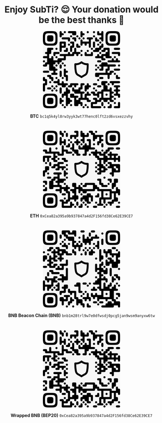<h1 align="center">Enjoy SubTi? 😌 Your donation would be the best thanks 💚</h1>
<p align="center">
<img src="https://github.com/Stefan-SubTi/subti/raw/main/wallet/btc.png" data-canonical-src="bc1q5k4yl8rw3yyk3wt77henc0lft2zd6vsxezzvhy" width="250" height="250" />
</p>
<p align="center">
<strong>BTC</strong> <code>bc1q5k4yl8rw3yyk3wt77henc0lft2zd6vsxezzvhy</code>
</p>
<h1 align="center"></h1>
<p align="center">
<img src="https://github.com/Stefan-SubTi/subti/raw/main/wallet/eth.png" data-canonical-src="0xCea82a395a9b937847a4d2F156fd38Ce62E39CE7" width="250" height="250" />
</p>
<p align="center">
<strong>ETH</strong> <code>0xCea82a395a9b937847a4d2F156fd38Ce62E39CE7</code>
</p>
<h1 align="center"></h1>
<p align="center">
<img src="https://github.com/Stefan-SubTi/subti/raw/main/wallet/bnb.png" data-canonical-src="bnb1m28trl9w7e0dfwsdj0pcg5jan9wsm9anyxw6tw" width="250" height="250" />
</p>
<p align="center">
<strong>BNB Beacon Chain (BNB)</strong> <code>bnb1m28trl9w7e0dfwsdj0pcg5jan9wsm9anyxw6tw</code>
</p>
<h1 align="center"></h1>
<p align="center">
<img src="https://github.com/Stefan-SubTi/subti/raw/main/wallet/wbnb.png" data-canonical-src="0xCea82a395a9b937847a4d2F156fd38Ce62E39CE7" width="250" height="250" />
</p>
<p align="center">
<strong>Wrapped BNB (BEP20)</strong> <code>0xCea82a395a9b937847a4d2F156fd38Ce62E39CE7</code>
</p>
